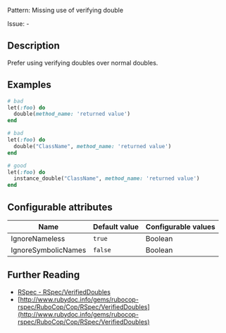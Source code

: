 Pattern: Missing use of verifying double

Issue: -

## Description

Prefer using verifying doubles over normal doubles.

## Examples

```ruby
# bad
let(:foo) do
  double(method_name: 'returned value')
end

# bad
let(:foo) do
  double("ClassName", method_name: 'returned value')
end

# good
let(:foo) do
  instance_double("ClassName", method_name: 'returned value')
end
```

## Configurable attributes

Name | Default value | Configurable values
--- | --- | ---
IgnoreNameless | `true` | Boolean
IgnoreSymbolicNames | `false` | Boolean

## Further Reading

* [RSpec - RSpec/VerifiedDoubles](https://docs.rubocop.org/rubocop-rspec/cops_rspec.html#rspecverifieddoubles)
* [http://www.rubydoc.info/gems/rubocop-rspec/RuboCop/Cop/RSpec/VerifiedDoubles](http://www.rubydoc.info/gems/rubocop-rspec/RuboCop/Cop/RSpec/VerifiedDoubles)
